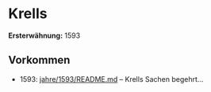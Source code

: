# Krells

**Ersterwähnung:** 1593

## Vorkommen
- 1593: [jahre/1593/README.md](../jahre/1593/README.md) – Krells
Sachen begehrt...
